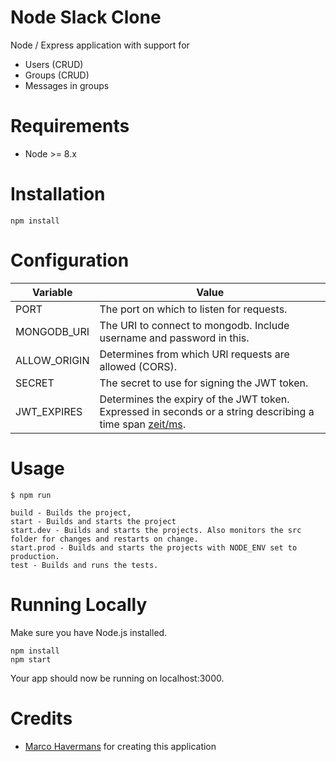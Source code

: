 Node Slack Clone
=======================

Node / Express application with support for 
* Users (CRUD)
* Groups (CRUD)
* Messages in groups


Requirements
============

* Node >= 8.x

Installation
============

    npm install

Configuration
=====

| Variable | Value |
| ------ | ------ |
| PORT | The port on which to listen for requests. |
| MONGODB_URI | The URI to connect to mongodb. Include username and password in this. |
| ALLOW_ORIGIN | Determines from which URl requests are allowed (CORS). |
| SECRET | The secret to use for signing the JWT token. |
| JWT_EXPIRES | Determines the expiry of the JWT token. Expressed in seconds or a string describing a time span [zeit/ms](https://github.com/zeit/ms).|

Usage 
=======
    $ npm run

    build - Builds the project,
    start - Builds and starts the project
    start.dev - Builds and starts the projects. Also monitors the src folder for changes and restarts on change.
    start.prod - Builds and starts the projects with NODE_ENV set to production.
    test - Builds and runs the tests.

Running Locally
=======
Make sure you have Node.js installed.

    npm install
    npm start
    
Your app should now be running on localhost:3000.

Credits
=======

* [Marco Havermans](https://github.com/markieo1/) for creating this application
